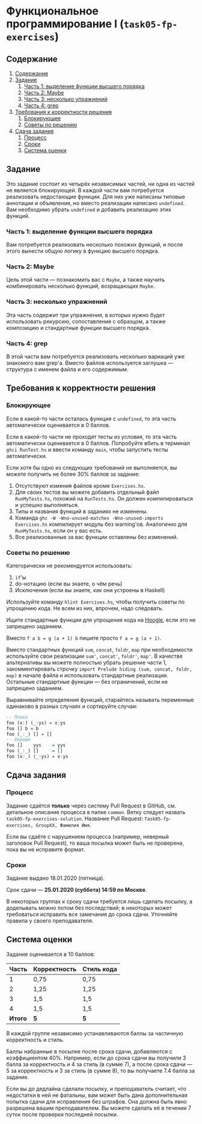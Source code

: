 # Функциональное программирование I (`task05-fp-exercises`)
## Содержание
1. [Содержание](#содержание)
1. [Задание](#задание)
    1. [Часть 1: выделение функции высшего порядка](#часть-1-выделение-функции-высшего-порядка)
    1. [Часть 2: Maybe](#часть-2-maybe)
    1. [Часть 3: несколько упражнений](#часть-3-несколько-упражнений)
    1. [Часть 4: grep](#часть-4-grep)
1. [Требования к корректности решения](#требования-к-корректности-решения)
    1. [Блокирующее](#блокирующее)
    1. [Советы по решению](#советы-по-решению)
1. [Сдача задания](#сдача-задания)
    1. [Процесс](#процесс)
    1. [Сроки](#сроки)
    1. [Система оценки](#система-оценки)
    
## Задание
Это задание состоит из четырёх независимых частей, ни одна из частей не 
является блокирующей. В каждой части вам потребуется реализовать недостающие 
функции. Для них уже написаны типовые аннотации и объявления, но вместо 
реализации написано `undefined`. Вам необходимо убрать `undefined` и добавить
реализацию этих функций.

### Часть 1: выделение функции высшего порядка
Вам потребуется реализовать несколько похожих функций, и после этого вынести общую логику в функцию высшего порядка.

### Часть 2: Maybe
Цель этой части — познакомить вас с `Maybe`, а также научить комбинировать 
несколько функций, возращающих `Maybe`.

### Часть 3: несколько упражнений
Эта часть содержит три упражнения, в которых нужно будет использовать 
рекурсию, сопоставление с образцом, а также композицию и стандартные функции 
высшего порядка.

### Часть 4: grep
В этой части вам потребуется реализовать несколько вариаций уже знакомого вам
 grep'а. Вместо файлов используется заглушка — структура с именем файла и его содержимым.
  
## Требования к корректности решения
### Блокирующее
Если в какой-то части осталась функция с `undefined`, то эта часть автоматически оценивается в 0 баллов.

Если в какой-то части не проходят тесты из условия, то эта часть автоматически оценивается в 0 баллов.
Попробуйте вбить в терминал `ghci RunTest.hs` и ввести команду `main`, чтобы запустить тесты 
автоматически.

Если хотя бы одно из следующих требований не выполняется, вы можете получить не более 30% баллов за задание:
1. Отсутствуют измения файлов кроме `Exercises.hs`.
1. Для своих тестов вы можете добавить отдельный файл `RunMyTests.hs`, похожий на `RunTests.hs`.
   Он должен компилироваться и успешно выполняться.
1. Типы и названия функций в заданиях не изменены.
1. Команда `ghc -W -Wno-unused-matches -Wno-unused-imports Exercises.hs` компилирует модуль без warning'ов.
   Аналогично для `RunMyTests.hs`, если он у вас есть.
1. Все реализованные за вас функции оставлены без изменений.

### Советы по решению
Категорически не рекомендуется использовать:
1. `if`'ы
1. do-нотацию (если вы знаете, о чём речь)
1. Исключения (если вы знаете, как они устроены в Haskell)

Используйте команду `hlint Exercises.hs`, чтобы получить советы по упрощению 
кода. Не всем из них, впрочем, надо следовать.

Ищите стандартные функции для упрощения кода на [Hoogle](https://hoogle.haskell.org/),
если это не запрещено заданием.

Вместо `f a b = g (a + 1) b` пишите просто `f a = g (a + 1)`.

Вместо стандартных функций `sum`, `concat`, `foldr`, `map` при необходимости
используйте свои реализации `sum'`, `concat'`, `foldr'`, `map'`.
В качестве альтернативы вы можете полностью убрать решение части 1,
закомментировать строчку `import Prelude hiding (sum, concat, foldr, map)`
в начале файла и использовать стандартные реализации.
Остальные стандартные функции — без ограничений, если не запрещено заданием.

Выравнивайте определения функций, старайтесь называть переменные одинаково
в разных случаях и сортируйте случаи:
```haskell
-- Плохо
foo (x:) (_:ys) = x:ys
foo [] b = b
foo (_:_) [] = []
-- Хорошо
foo []    yys    = yys
foo (_:_) []     = []
foo (x:_) (_:ys) = x:ys
```

## Сдача задания
### Процесс
Задание сдаётся **только** через систему Pull Request в GitHub, см. детальное описание
процесса в папке `common`. Ветку следует назвать `task05-fp-exercises-solution`.
Название Pull Request: `Task05-fp-exercises, GroupXX, Фамилия Имя`.

Если вы сдаёте с нарушением процесса (например, неверный заголовок Pull Request),
то ваша посылка может быть не проверена, пока вы не исправите формат.

### Сроки
Задание выдано 18.01.2020 (пятница).

Срок сдачи — **25.01.2020 (суббота) 14:59 по Москве**.

В некоторых группах к сроку сдачи требуется лишь сделать посылку,
а доделывать можно потом без последствий; в некоторых может требоваться
исправить все замечания до срока сдачи.
Уточняйте правила у своего преподавателя.

## Система оценки
Задание оценивается в 10 баллов:

| Часть | Корректность | Стиль кода  |
| ----- | ------------ | ------------|
| 1 | 0,75 | 0,75 |
| 2 | 1,25 | 1,25 |
| 3 | 1,5  | 1,5  |
| 4 | 1,5  | 1,5  |
| **Итого** | **5** | **5** |

В каждой группе независимо устанавливаются баллы за частичную корректность и стиль.

Баллы набранные в посылке после срока сдачи, добавляются с коэффициентом 40%.
Например, если до срока сдачи вы получили 3 балла за корректность и 4 за стиль
(в сумме 7), а после срока сдачи — 5 за корректность и 3 за стиль (в сумме 8),
то вы получаете 7.4 балла за задание.

Если вы до дедлайна сделали посылку, и преподаватель считает, что недостатки в ней
не фатальны, вам может быть дана дополнительная попытка сдачи для исправления без штрафов.
Она должна быть явно разрешена вашим преподавателем.
Вы можете сделать её в течении 7 суток после проверки последней посылки.
